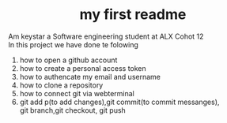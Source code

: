 <html>
  <body>
<h1 align="center">my first readme</br></h1>
  <p>Am keystar a Software engineering student at ALX Cohot 12</br>
  In this project we have done te folowing
  <ol>
  <li>how to open a github account</li>
  <li>how to create a personal access token</li>
  <li>how to authencate my email and username</li>
  <li>how to clone a repository</li>
  <li>how to connect git via webterminal</li>
  <li>git add p(to add changes),git commit(to commit messanges),</br>git branch,git checkout, git push</li>
  </ol></p>
  </body>
  </html>


